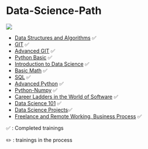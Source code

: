 # Data-Science-Path
![](https://www.hizliresim.com/h0gxmn4)


- [Data Structures and Algorithms](https://app.patika.dev/moduller/veri-yapilari-ve-algoritmalar) ✅
- [GIT](https://app.patika.dev/moduller/git) ✅
- [Advanced GIT](https://app.patika.dev/moduller/ileri-seviye-git) ✅
- [Python Basic](https://app.patika.dev/moduller/python-temel) ✅
- [Introduction to Data Science](https://app.patika.dev/moduller/veri-bilimine-giris) ✅
- [Basic Math](https://app.patika.dev/moduller/temel-matematik) ✅
- [SQL](https://app.patika.dev/moduller/sql) ✅
- [Advanced Python](https://app.patika.dev/moduller/ileri-python) ✅
- [Python-Numpy](https://app.patika.dev/moduller/python-numpy) ✅
- [Career Ladders in the World of Software](https://app.patika.dev/moduller/yazilim-dunyasinda-kariyer-basamaklari) ✅
- [Data Science 101](https://app.patika.dev/moduller/veri-bilimi-101) ✅
- [Data Science Projects](https://app.patika.dev/moduller/veri-bilimi-projeleri)✅
- [Freelance and Remote Working, Business Process](https://app.patika.dev/moduller/freelance-ve-remote-calisma-is-surecleri) ✅


✅ : Completed trainings

✏️ : trainings in the process
